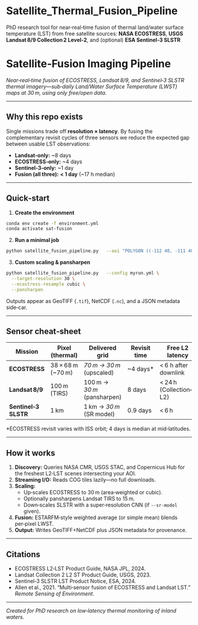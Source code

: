 # Satellite_Thermal_Fusion_Pipeline
PhD research tool for near‑real‑time fusion of thermal land/water surface temperature (LST) from free satellite sources: **NASA ECOSTRESS**, **USGS Landsat 8/9 Collection 2 Level‑2**, and (optional) **ESA Sentinel‑3 SLSTR**

# Satellite‑Fusion Imaging Pipeline

*Near‑real‑time fusion of ECOSTRESS, Landsat 8/9, and Sentinel‑3 SLSTR thermal imagery—sub‑daily Land/Water Surface Temperature (LWST) maps at 30 m, using only free/open data.*

---

## Why this repo exists
Single missions trade off **resolution × latency**. By fusing the complementary revisit cycles of three sensors we reduce the expected gap between usable LST observations:

* **Landsat‑only:** ~8 days  
* **ECOSTRESS‑only:** ~4 days  
* **Sentinel‑3‑only:** ~1 day  
* **Fusion (all three):** **< 1 day** (~17 h median)

---

## Quick‑start

1. **Create the environment**

```bash
conda env create -f environment.yml
conda activate sat-fusion
```

2. **Run a minimal job**

```bash
python satellite_fusion_pipeline.py   --aoi "POLYGON ((-112 40, -111 40, -111 41, -112 41, -112 40))"   --start 2025-05-25 --end 2025-05-30   --out utah_lake_LWST.tif
```

3. **Custom scaling & pansharpen**

```bash
python satellite_fusion_pipeline.py   --config myrun.yml \
  --target-resolution 30 \
  --ecostress-resample cubic \
  --pansharpen
```

Outputs appear as GeoTIFF (`.tif`), NetCDF (`.nc`), and a JSON metadata side‑car.

---

## Sensor cheat‑sheet

| Mission | Pixel (thermal) | Delivered grid | Revisit time | Free L2 latency |
|---------|-----------------|----------------|--------------|-----------------|
| **ECOSTRESS** | 38 × 68 m (~70 m) | *70 m → 30 m* (upscaled) | ~4 days* | < 6 h after downlink |
| **Landsat 8/9** | 100 m (TIRS) | 100 m → *30 m* (pansharpen) | 8 days | < 24 h (Collection‑2 L2) |
| **Sentinel‑3 SLSTR** | 1 km | 1 km → *30 m* (SR model) | 0.9 days | < 6 h |

\*ECOSTRESS revisit varies with ISS orbit; 4 days is median at mid‑latitudes.

---

## How it works

1. **Discovery:** Queries NASA CMR, USGS STAC, and Copernicus Hub for the freshest L2‐LST scenes intersecting your AOI.
2. **Streaming I/O:** Reads COG tiles lazily—no full downloads.
3. **Scaling:**  
   * Up‑scales ECOSTRESS to 30 m (area‑weighted or cubic).  
   * Optionally pansharpens Landsat TIRS to 15 m.  
   * Down‑scales SLSTR with a super‑resolution CNN (if `--sr-model` given).
4. **Fusion:** ESTARFM‑style weighted average (or simple mean) blends per‑pixel LWST.
5. **Output:** Writes GeoTIFF+NetCDF plus JSON metadata for provenance.

---

## Citations

* ECOSTRESS L2‐LST Product Guide, NASA JPL, 2024.  
* Landsat Collection 2 L2 ST Product Guide, USGS, 2023.  
* Sentinel‑3 SLSTR LST Product Notice, ESA, 2024.  
* Allen et al., 2021. “Multi‑sensor fusion of ECOSTRESS and Landsat LST.” *Remote Sensing of Environment*.

---

*Created for PhD research on low‑latency thermal monitoring of inland waters.*
